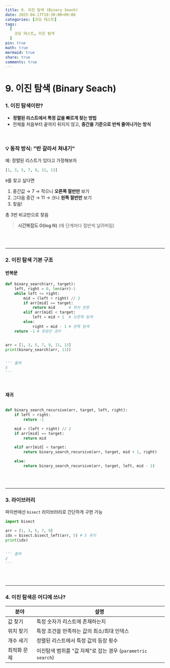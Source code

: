 ```yaml
---
title: 9. 이진 탐색 (Binary Seach)
date: 2025-04-17T19:30:00+09:00
categories: [코딩 테스트]
tags:
  [
    코딩 테스트, 이진 탐색
  ]
pin: true
math: true
mermaid: true
share: true 
comments: true
---
```


# 9. 이진 탐색 (Binary Seach)


###  1. 이진 탐색이란?

- **정렬된 리스트에서 특정 값을 빠르게 찾는 방법**
- 전체를 처음부터 끝까지 뒤지지 않고, **중간을 기준으로 반씩 줄여나가는 방식**

<br/>

### 💡 동작 방식: "반 갈라서 쳐내기"

예: 정렬된 리스트가 있다고 가정해보자

```python
[1, 3, 5, 7, 9, 11, 13]
```

`9`를 찾고 싶다면

1. 중간값 → 7 → 작으니 **오른쪽 절반만** 보기
2. 그다음 중간 → 11 → 크니 **왼쪽 절반만** 보기
3. 찾음!

총 3번 비교만으로 찾음

> **시간복잡도 O(log N)** (매 단계마다 절반씩 날려버림)

<br/>
<br/>

------
###  2. 이진 탐색 기본 구조

####  반복문
``` python
def binary_search(arr, target):
	left, right = 0, len(arr)-1
	while left <= right:
		mid = (left + right) // 2
		if arr[mid] == target:
			return mid      # 위치 반환
		elif arr[mid] < target:
			left = mid + 1  # 오른쪽 탐색
		else:
			right = mid - 1 # 왼쪽 탐색
	return -1 # 못찾은 경우


arr = [1, 3, 5, 7, 9, 11, 13]
print(binary_search(arr, 11))


''' 출력
5
'''
```

<br/>

####  재귀
```python

def binary_search_recursive(arr, target, left, right):
	if left > right:
		return -1

	mid = (left + right) // 2
	if arr[mid] == target:
		return mid

	elif arr[mid] < target:
		return binary_search_recursive(arr, target, mid + 1, right)

	else:
		return binary_search_recursive(arr, target, left, mid - 1)

```

<br/>
<br/>

---
### 3. 라이브러리

파이썬에선 `bisect` 라이브러리로 간단하게 구현 가능

```python
import bisect

arr = [1, 3, 5, 7, 9]
idx = bisect.bisect_left(arr, 5) # 5 위치
print(idx) 


''' 출력
2
'''
```

<br/>
<br/>

---
### 4. 이진 탐색은 어디에 쓰나?

| 분야 | 설명 |
|-----------|------|
| 값 찾기 | 특정 숫자가 리스트에 존재하는지 |
| 위치 찾기 | 특정 조건을 만족하는 값의 최소/최대 인덱스 |
| 개수 세기 | 정렬된 리스트에서 특정 값의 등장 횟수 |
| 최적화 문제 | 이진탐색 범위를 "값 자체"로 잡는 경우 (`parametric search`) |


